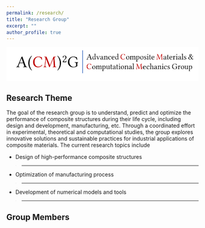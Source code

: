 ```yaml
---
permalink: /research/
title: "Research Group"
excerpt: ""
author_profile: true
---
```



<img src='/images/acm2g.png' width = "800"><br/>

## Research Theme
The goal of the research group is to understand, predict and optimize the performance of composite structures during their life cycle, including design and development, manufacturing, etc. Through a coordinated effort in experimental, theoretical and computational studies, the group explores innovative solutions and sustainable practices for industrial applications of composite materials. The current research topics include
* Design of high-performance composite structures
> ***
* Optimization of manufacturing process
> ***
* Development of numerical models and tools
> ***

## Group Members

